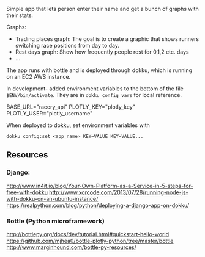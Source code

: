 Simple app that lets person enter their name and get a bunch of graphs with their
stats.

Graphs:
- Trading places graph: The goal is to create a graphic that shows runners switching race positions from
day to day. 
- Rest days graph: Show how frequently people rest for 0,1,2 etc. days
- ...

The app runs with bottle and is deployed through dokku, which is running on an
EC2 AWS instance.

In development- added environment variables to the bottom of the file `$ENV/bin/activate`. They
are in `dokku_config_vars` for local reference.

BASE_URL="racery\_api" 
PLOTLY_KEY="plotly\_key" 
PLOTLY_USER="plotly\_username"

When deployed to dokku, set environment variables with 

`dokku config:set <app_name> KEY=VALUE KEY=VALUE...`


## Resources

### Django:
http://www.in4it.io/blog/Your-Own-Platform-as-a-Service-in-5-steps-for-free-with-dokku
http://www.xorcode.com/2013/07/28/running-node-js-with-dokku-on-an-ubuntu-instance/
https://realpython.com/blog/python/deploying-a-django-app-on-dokku/

### Bottle (Python microframework)
http://bottlepy.org/docs/dev/tutorial.html#quickstart-hello-world
https://github.com/mjhea0/bottle-plotly-python/tree/master/bottle
http://www.marginhound.com/bottle-py-resources/
